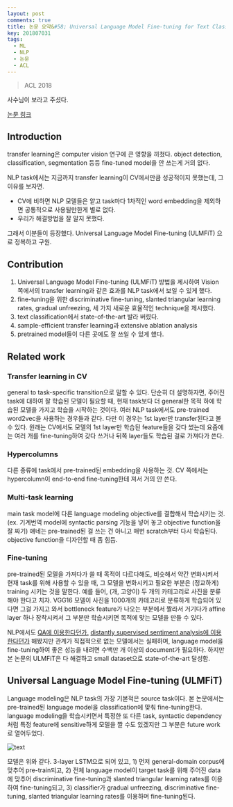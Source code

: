 ```yaml
---
layout: post
comments: true
title: 논문 요약&#58; Universal Language Model Fine-tuning for Text Classification
key: 201807031
tags:
  - ML
  - NLP
  - 논문
  - ACL
---
```


> ACL 2018

사수님이 보라고 주셨다.

<!--more-->


[논문 링크](https://arxiv.org/abs/1801.06146)

## Introduction

transfer learning은 computer vision 연구에 큰 영향을 끼쳤다. object detection, classification, segmentation 등등
fine-tuned model을 안 쓰는게 거의 없다.

NLP task에서는 지금까지 transfer learning이 CV에서만큼 성공적이지 못했는데, 그 이유를 보자면.

- CV에 비하면 NLP 모델들은 얕고 task마다 1차적인 word embedding을 제외하면 공통적으로 사용될만한게 별로 없다.
- 우리가 해결방법을 잘 알지 못했다.

그래서 이분들이 등장했다. Universal Language Model Fine-tuning (ULMFiT) 으로 정복하고 구원.



## Contribution

1. Universal Language Model Fine-tuning (ULMFiT) 방법을 제시하여 Vision 쪽에서의 transfer learning과
같은 효과를 NLP task에서 보일 수 있게 했다.
2. fine-tuning을 위한 discriminative fine-tuning, slanted triangular learning rates, gradual unfreezing,
세 가지 새로운 효율적인 technique을 제시했다.
3. text classification에서 state-of-the-art 발라 버렸다.
4. sample-efficient transfer learning과 extensive ablation analysis
5. pretrained model들이 다른 곳에도 잘 쓰일 수 있게 했다.

## Related work

### Transfer learning in CV

general to task-specific transition으로 말할 수 있다.
단순히 더 설명하자면, 주어진 task에 대하여 잘 학습된 모델이 필요할 때, 현재 task보다 더 general한 목적 하에 학습된 모델을 가지고 학습을 시작하는 것이다.
여러 NLP task에서도 pre-trained word2vec을 사용하는 경우들과 같다. 다만 이 경우는 1st layer만 transfer된다고 볼 수 있다.
원래는 CV에서도 모델의 1st layer만 학습된 feature들을 갖다 썼는데 요즘에는 여러 개를 fine-tuning하여 갖다 쓰거나 뒤쪽 layer들도 학습된 걸로 가져다가 쓴다.

### Hypercolumns

다른 종류에 task에서 pre-trained된 embedding을 사용하는 것.
CV 쪽에서는 hypercolumn이 end-to-end fine-tuning한테 져서 거의 안 쓴다.

### Multi-task learning

main task model에 다른 language modeling objective를 결합해서 학습시키는 것. (ex. 기계번역 model에 syntactic parsing 기능을 넣어 놓고 objective function을 잘 짜기)
얘네는 pre-trained된 걸 쓰는 건 아니고 매번 scratch부터 다시 학습된다.
objective function을 디자인할 때 좀 힘듬.

### Fine-tuning

pre-trained된 모델을 가져다가 쓸 때 목적이 다르다해도, 비슷해서 약간 변화시켜서 현재 task를 위해 사용할 수 있을 때, 그 모델을 변화시키고 필요한 부분은 (정교하게) training 시키는 것을 말한다.
예를 들어, (개, 고양이) 두 개의 카테고리로 사진을 분류해야 한다고 치자. VGG16 모델이 사진을 1000개의 카테고리로 분류하게 학습되어 있다면 그걸 가지고 와서 bottleneck feature가 나오는 부분에서 짤라서 거기다가 affine layer 하나 장착시켜서 그 부분만 학습시키면 목적에 맞는 모델을 만들 수 있다.

NLP에서도 [QA에 이용한다던가,](https://arxiv.org/pdf/1702.02171.pdf) [distantly supervised sentiment analysis에 이용한다던가](http://www.aclweb.org/anthology/S15-2079) 해봤지만 관계가 직접적으로 없는 모델에서는 실패하며,
language model을 fine-tuning하여 좋은 성능을 내려면 수백만 개 이상의 document가 필요하다.
하지만 본 논문의 ULMFiT은 다 해결하고 small dataset으로 state-of-the-art 달성함.

## Universal Language Model Fine-tuning (ULMFiT)

Language modeling은 NLP task의 가장 기본적은 source task이다. 본 논문에서는 pre-trained된 language model을 classification에 맞춰 fine-tuning한다.
language modeling을 학습시키면서 특정한 또 다른 task, syntactic dependency처럼 특정 feature에 sensitive하게 모델을 짤 수도 있겠지만 그 부분은 future work로 열어두었다.

![text](https://raw.githubusercontent.com/q0115643/my_blog/master/assets/images/paper-summary/Howard-ACL2018/1.png)

모델은 위와 같다. 3-layer LSTM으로 되어 있고, 1) 먼저 general-domain corpus에 맞추어 pre-train되고, 2) 전체 language model이 target task를 위해 주어진 data에 맞추어 discriminative fine-tuning과 slanted triangular learning rates를 이용하여 fine-tuning되고, 3) classifier가 gradual unfreezing, discriminative fine-tuning, slanted triangular learning rates를 이용하며 fine-tuning된다.


























































